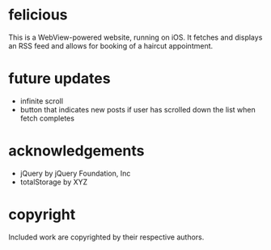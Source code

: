 felicious
=========
This is a WebView-powered website, running on iOS. It fetches and displays an RSS feed and allows for booking of a haircut appointment.

future updates
==============
- infinite scroll
- button that indicates new posts if user has scrolled down the list when fetch completes

acknowledgements
================
- jQuery by jQuery Foundation, Inc
- totalStorage by XYZ

copyright
=========
Included work are copyrighted by their respective authors.

